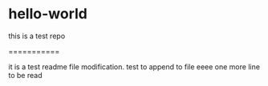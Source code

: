 # hello-world
this is a test repo

===========

it is a test readme file modification. 
test to append to file
eeee
one more line to be read
